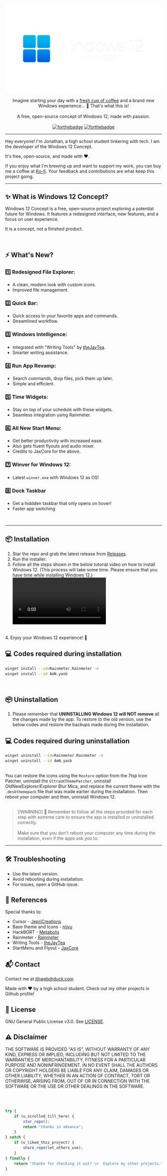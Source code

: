 <div style="text-align: center;">

![Logo](https://raw.githubusercontent.com/jthweb/Windows-12/refs/heads/main/logo.png)

Imagine starting your day with a [fresh cup of coffee](https://ko-fi.com/jthweb) and a brand new Windows experience... 🤔 That's what this is!
<br><br>
A free, open-source concept of Windows 12, made with passion.
<br><br>
[![forthebadge](https://forthebadge.com/images/badges/for-you.svg)](https://forthebadge.com)
[![forthebadge](https://forthebadge.com/images/badges/built-with-love.svg)](https://forthebadge.com)

</div>

----

Hey everyone! I'm Jonathan, a high school student tinkering with tech. I am the developer of the Windows 12 Concept.

It's free, open-source, and made with ❤️.

If you enjoy what I'm brewing up and want to support my work, you can buy me a coffee at [Ko-fi](https://ko-fi.com/jthweb). Your feedback and contributions are what keep this project going.

---

## ✨ What is Windows 12 Concept?

Windows 12 Concept is a free, open-source project exploring a potential future for Windows. It features a redesigned interface, new features, and a focus on user experience.

It is a concept, not a finished product.

<br>

## ⚡ What's New?

### 1️⃣ Redesigned File Explorer:
- A clean, modern look with custom icons.
- Improved file management.

### 2️⃣ Quick Bar:
- Quick access to your favorite apps and commands.
- Streamlined workflow.

### 3️⃣ Windows Intelligence:
- Integrated with "Writing Tools" by [theJayTea](https://github.com/theJayTea/WritingTools).
- Smarter writing assistance.

### 4️⃣ Run App Revamp:
- Search commands, drop files, pick them up later.
- Simple and efficient.

### 5️⃣ Time Widgets:
- Stay on top of your schedule with these widgets.
- Seamless integration using Rainmeter.

### 6️⃣ All New Start Menu:
- Get better productivity with increased ease.
- Also gets fluent flyouts and audio mixer.
- Credits to JaxCore for the above.

### 7️⃣ Winver for Windows 12:
- Latest `winver.exe` with Windows 12 as OS!

### 8️⃣ Dock Taskbar
- Get a hiddden taskbar that only opens on hover!
- Faster app switching
<br>

---

## 📦 **Installation**

1.  Star the repo and grab the latest release from [Releases](https://github.com/jthweb/Windows-12/releases).
2.  Run the installer.
3. Follow all the steps shown in the below tutorial video on how to install Windows 12. (This process will take some time. Please ensure that you have time while installing Windows 12.)
<br><video src="tutorial.mp4"></video>
<br>
4.  Enjoy your Windows 12 experience! 🚀

## 💻 Codes required during installation
```bash
winget install --id=Rainmeter.Rainmeter -e
winget install --id AmN.yasb
```
<br>

## <strike>📦</strike> **Uninstallation**

1.  Please remember that **UNINSTALLING Windows 12 will NOT remove** all the changes made by the app. To restore to the old version, use the below codes and restore the backups made during the installation.

## 💻 Codes required during uninstallation
```bash
winget uninstall --id=Rainmeter.Rainmeter -e
winget uninstall --id AmN.yasb
``` 
<br> You can restore the icons using the `Restore` option from the 7tsp Icon Patcher, uninstall the `UltraUXThemePatcher`, uninstall OldNewExplorer/Explorer Blur Mica, and replace the current theme with the `.deskthemepack` file that was made earlier during the installation. Then reboot your computer and then, uninstall Windows 12.
<br><br>

>   [!WARNING]
> 🔑 Remember to follow all the steps provided for each step with extreme care to ensure the app is installed or uninstalled correctly. <br><br>Make sure that you don't reboot your computer any time during the installation, even if the apps ask you to.

---

## 🛠️ **Troubleshooting**

-   Use the latest version.
-   Avoid rebooting during installation.
-   For issues, open a GitHub issue.

## 📜 **References**

Special thanks to:

-   Cursor - [JepriCreations](https://deviantart.com/jepricreations)
-   Base theme and Icons - [niivu](https://deviantart.com/niivu)
-   HackBGRT - [Metabolix](https://github.com/Metabolix)
-   Rainmeter - [Rainmeter](https://www.rainmeter.com)
-   Writing Tools - [theJayTea](https://github.com/thejaytea)
-   StartMenu and Flyout - [JaxCore](https://github.com/jaxcore)

## 📬 Contact

Contact me at [jthweb@duck.com](mailto:jthweb@duck.com)

Made with ❤️ by a high school student. Check out my other projects in Github profile!
## 📄 **License**

GNU General Public License v3.0. See [LICENSE](LICENSE).

## ⚠️ **Disclaimer**

THE SOFTWARE IS PROVIDED "AS IS", WITHOUT WARRANTY OF ANY KIND, EXPRESS OR IMPLIED, INCLUDING BUT NOT LIMITED TO THE WARRANTIES OF MERCHANTABILITY, FITNESS FOR A PARTICULAR PURPOSE AND NONINFRINGEMENT. IN NO EVENT SHALL THE AUTHORS OR COPYRIGHT HOLDERS BE LIABLE FOR ANY CLAIM, DAMAGES OR OTHER LIABILITY, WHETHER IN AN ACTION OF CONTRACT, TORT OR OTHERWISE, ARISING FROM, OUT OF OR IN CONNECTION WITH THE SOFTWARE OR THE USE OR OTHER DEALINGS IN THE SOFTWARE.

<br><br>
```javascript
try {
    if (u_scrolled_till_here) {
        star_repo();
        return "thanks in advance";
    }
} catch {
    if (u_liked_this_project) {
        share_repo(let_others_use);
    }
} finally {
    return "thanks for checking it out! \n  Explore my other projects.";
}